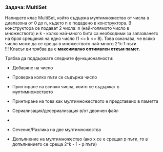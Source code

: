 ### Задача: МultiSet
Напишете клас МultiSet, който съдържа мултимножество от числа в диапазона от 0 до n, където n е подадено в конструктора. В конструктора се подават 2 числа: n (най-голямото число в множеството) и k - колко най-много бита са необходими за запазването на броя срещания на едно число (1 <= k <= 8). 
Това означава, че всяко число може да се среща в множеството най-много 2^k-1  пъти. <br>
!!! Класът ви трябва да е **максимално оптимален откъм памет.**

Трябва да поддържате следните функционалности:

- Добавяне на число

- Проверка колко пъти се съдържа число

- Принтиране на всички числа, които се съдържат в мултимножеството

- Принтиране на това как мултимножеството е представено в паметта

- Сериализация/десериализация в/от двоичен файл
- 
- Сечение/Разлика на две мултимножества

- Допълнение на мултимножество  (ако x се е срещал p пъти, то в допълнението се среща 2^k - 1 - p пъти)
